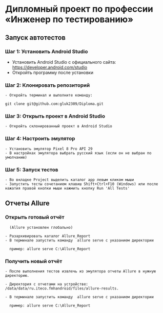 # Дипломный проект по профессии «Инженер по тестированию»

## **Запуск автотестов**

### Шаг 1: Установить Android Studio

   - Установить Android Studio с официального сайта: https://developer.android.com/studio
   - Откройть программу после установки

### Шаг 2: Клонировать репозиторий

    - Откройть терминал и выполните команду:

    git clone git@github.com:gluk2309/Diploma.git

### Шаг 3: Открыть проект в Android Studio

    - Откройть склонированный проект в Android Studio

### Шаг 4: Настроить эмулятор

    - Установить эмулятор Pixel 8 Pro API 29
    - В настройках эмулятора выбрать русский язык (если он не выбран по умолчанию)

### Шаг 5: Запуск тестов

    - Во вкладке Project выделить каталог app левым кликом мыши 
    - Запустить тесты сочетанием клавиш Shift+Ctrl+F10 (Windows) или после нажатия правой кнопки мыши нажмить кнопку Run 'All Tests'

## **Отчеты Allure**

### **Открыть готовый отчёт**
      (Allure установлен глобально)

    - Разархивировать каталог Allure_Report
    - В терминале запустить команду  allure serve с указанием директории

      пример: allure serve C:\Allure_Report

### **Получить новый отчёт**

    - После выполнения тестов извлечь из эмулятора отчеты Allure в нужную директорию.

    - Директория с отчетами на устройстве:
    /data/data/ru.iteco.fmhandroid/files/allure-results.

    - В терминале запустить команду  allure serve с указанием директории

      пример: allure serve C:\Allure_Report
